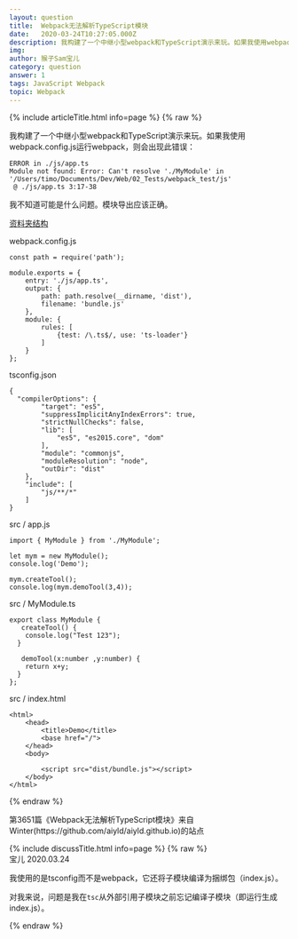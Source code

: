 ```yaml
---
layout: question
title:  Webpack无法解析TypeScript模块
date:   2020-03-24T10:27:05.000Z
description: 我构建了一个中继小型webpack和TypeScript演示来玩。如果我使用webpack.config.js运行webpack，则会出现此错误：ERROR in ...
img: 
author: 猴子Sam宝儿
category: question
answer: 1
tags: JavaScript Webpack
topic: Webpack
---
```

<div class="article-root">
  <div class="article">
    {% include articleTitle.html info=page %}
    {% raw %}
    <div class="article-content"><p><font style="vertical-align: inherit;"><font style="vertical-align: inherit;">我构建了一个中继小型webpack和TypeScript演示来玩。</font><font style="vertical-align: inherit;">如果我使用webpack.config.js运行webpack，则会出现此错误：</font></font></p>

<pre><code>ERROR in ./js/app.ts<font></font>
Module not found: Error: Can't resolve './MyModule' in '/Users/timo/Documents/Dev/Web/02_Tests/webpack_test/js'<font></font>
 @ ./js/app.ts 3:17-38<font></font>
</code></pre>

<p><font style="vertical-align: inherit;"><font style="vertical-align: inherit;">我不知道可能是什么问题。</font><font style="vertical-align: inherit;">模块导出应该正确。</font></font></p>

<p><a href="https://i.stack.imgur.com/806CP.png" rel="noreferrer"><font style="vertical-align: inherit;"><font style="vertical-align: inherit;">资料夹结构</font></font></a></p>

<p><font style="vertical-align: inherit;"><font style="vertical-align: inherit;">webpack.config.js
</font></font></p><div class="snippet" data-lang="js" data-hide="false" data-console="true" data-babel="false">
<div class="snippet-code">
<pre class="snippet-code-js lang-js prettyprint-override"><code>const path = require('path');<font></font>
<font></font>
module.exports = {<font></font>
    entry: './js/app.ts',<font></font>
    output: {<font></font>
        path: path.resolve(__dirname, 'dist'),<font></font>
        filename: 'bundle.js'<font></font>
    },<font></font>
    module: {<font></font>
        rules: [<font></font>
            {test: /\.ts$/, use: 'ts-loader'}<font></font>
        ]<font></font>
    }<font></font>
};</code></pre>
</div>
</div>
<p></p>

<p><font style="vertical-align: inherit;"><font style="vertical-align: inherit;">tsconfig.json
</font></font></p><div class="snippet" data-lang="js" data-hide="false" data-console="true" data-babel="false">
<div class="snippet-code">
<pre class="snippet-code-js lang-js prettyprint-override"><code>{<font></font>
  "compilerOptions": {<font></font>
        "target": "es5",<font></font>
        "suppressImplicitAnyIndexErrors": true,<font></font>
        "strictNullChecks": false,<font></font>
        "lib": [<font></font>
            "es5", "es2015.core", "dom"<font></font>
        ],<font></font>
        "module": "commonjs",<font></font>
        "moduleResolution": "node",<font></font>
        "outDir": "dist"<font></font>
    },<font></font>
    "include": [<font></font>
        "js/**/*"<font></font>
    ]<font></font>
}</code></pre>
</div>
</div>
<p></p>

<p><font style="vertical-align: inherit;"><font style="vertical-align: inherit;">src / app.js
</font></font></p><div class="snippet" data-lang="js" data-hide="false" data-console="true" data-babel="false">
<div class="snippet-code">
<pre class="snippet-code-js lang-js prettyprint-override"><code>import { MyModule } from './MyModule';<font></font>
<font></font>
let mym = new MyModule();<font></font>
console.log('Demo');<font></font>
<font></font>
mym.createTool();<font></font>
console.log(mym.demoTool(3,4));</code></pre>
</div>
</div>
<p></p>

<p><font style="vertical-align: inherit;"><font style="vertical-align: inherit;">src / MyModule.ts</font></font></p>

<p></p><div class="snippet" data-lang="js" data-hide="false" data-console="true" data-babel="false">
<div class="snippet-code">
<pre class="snippet-code-js lang-js prettyprint-override"><code>export class MyModule {<font></font>
   createTool() {<font></font>
    console.log("Test 123");<font></font>
  }<font></font>
<font></font>
   demoTool(x:number ,y:number) {<font></font>
    return x+y;<font></font>
  }<font></font>
};</code></pre>
</div>
</div>
<p></p>

<p><font style="vertical-align: inherit;"><font style="vertical-align: inherit;">src / index.html</font></font></p>

<p></p><div class="snippet" data-lang="js" data-hide="false" data-console="true" data-babel="false">
<div class="snippet-code">
<pre class="snippet-code-html lang-html prettyprint-override"><code>&lt;html&gt;<font></font>
    &lt;head&gt;<font></font>
        &lt;title&gt;Demo&lt;/title&gt;<font></font>
        &lt;base href="/"&gt;<font></font>
    &lt;/head&gt;<font></font>
    &lt;body&gt;<font></font>
        <font></font>
        &lt;script src="dist/bundle.js"&gt;&lt;/script&gt;<font></font>
    &lt;/body&gt;<font></font>
&lt;/html&gt;</code></pre>
</div>
</div>
<p></p></div>
    {% endraw %}
  </div>
  <p class="winter_mark">第3651篇《Webpack无法解析TypeScript模块》来自Winter(https://github.com/aiyld/aiyld.github.io)的站点</p>
  <div class="discuss-wrapper">
    {% include discussTitle.html info=page %}
    {% raw %}
    <div class="discuss-item">
        <div class="discuss-parent">
          <div class="discuss-meta">
            <span class="discuss-user">宝儿</span>
            <span class="discuss-time">2020.03.24</span>
          </div>
          <div class="discuss-comment"><p><font style="vertical-align: inherit;"><font style="vertical-align: inherit;">我使用的是tsconfig而不是webpack，它还将子模块编译为捆绑包（index.js）。 </font></font></p>

<p><font style="vertical-align: inherit;"><font style="vertical-align: inherit;">对我来说，问题是我在</font></font><code>tsc</code><font style="vertical-align: inherit;"><font style="vertical-align: inherit;">从外部引用</font><font style="vertical-align: inherit;">子模块之前忘记编译子模块（即运行</font><font style="vertical-align: inherit;">生成index.js）。</font></font></p></div>
        </div></div>
    {% endraw %}
  </div>
<div>
